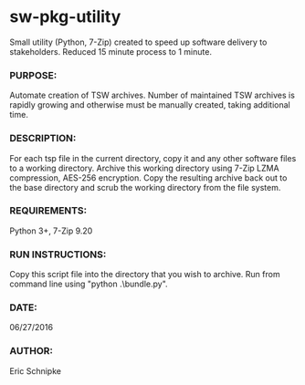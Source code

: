 # sw-pkg-utility
Small utility (Python, 7-Zip) created to speed up software delivery to stakeholders. Reduced 15 minute process to 1 minute.

### PURPOSE:
Automate creation of TSW archives.  Number of maintained TSW
archives is rapidly growing and otherwise must be manually created, taking
additional time.

### DESCRIPTION:
For each tsp file in the current directory, copy it and any
other software files to a working directory.  Archive this working
directory using 7-Zip LZMA compression, AES-256 encryption.  Copy the
resulting archive back out to the base directory and scrub the working
directory from the file system.

### REQUIREMENTS:
Python 3+, 7-Zip 9.20

### RUN INSTRUCTIONS:
Copy this script file into the directory that you wish to
archive.  Run from command line using "python .\bundle.py".

### DATE:
06/27/2016

### AUTHOR:
Eric Schnipke
